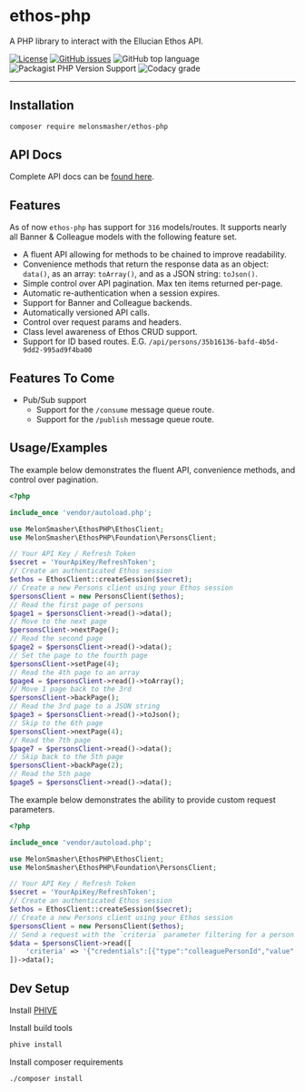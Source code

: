 # ethos-php

A PHP library to interact with the Ellucian Ethos API.

[![License](https://img.shields.io/badge/license-MIT-blue)](https://raw.githubusercontent.com/MelonSmasher/ethos-php/master/LICENSE)
[![GitHub issues](https://img.shields.io/github/issues/MelonSmasher/ethos-php)](https://github.com/MelonSmasher/ethos-php/issues)
![GitHub top language](https://img.shields.io/github/languages/top/MelonSmasher/ethos-php)
![Packagist PHP Version Support](https://img.shields.io/packagist/php-v/MelonSmasher/ethos-php)
![Codacy grade](https://img.shields.io/codacy/grade/921b4278b9af4971b4003c874a52abdf)

----

## Installation

```bash
composer require melonsmasher/ethos-php
```

## API Docs

Complete API docs can be [found here](https://melonsmasher.github.io/ethos-php/docs/).

## Features

As of now `ethos-php` has support for `316` models/routes. It supports nearly all Banner & Colleague models with the following feature set.

*  A fluent API allowing for methods to be chained to improve readability.
*  Convenience methods that return the response data as an object: `data()`, as an array: `toArray()`, and as a JSON string: `toJson()`. 
*  Simple control over API pagination. Max ten items returned per-page.
*  Automatic re-authentication when a session expires.
*  Support for Banner and Colleague backends.
*  Automatically versioned API calls.
*  Control over request params and headers.
*  Class level awareness of Ethos CRUD support.
*  Support for ID based routes. E.G. `/api/persons/35b16136-bafd-4b5d-9dd2-995ad9f4ba00`

## Features To Come

*  Pub/Sub support
    *  Support for the `/consume` message queue route.
    *  Support for the `/publish` message queue route.

## Usage/Examples

The example below demonstrates the fluent API, convenience methods, and control over pagination.

```php
<?php

include_once 'vendor/autoload.php';

use MelonSmasher\EthosPHP\EthosClient;
use MelonSmasher\EthosPHP\Foundation\PersonsClient;

// Your API Key / Refresh Token
$secret = 'YourApiKey/RefreshToken';
// Create an authenticated Ethos session
$ethos = EthosClient::createSession($secret);
// Create a new Persons client using your Ethos session
$personsClient = new PersonsClient($ethos);
// Read the first page of persons
$page1 = $personsClient->read()->data();
// Move to the next page
$personsClient->nextPage();
// Read the second page
$page2 = $personsClient->read()->data();
// Set the page to the fourth page
$personsClient->setPage(4);
// Read the 4th page to an array
$page4 = $personsClient->read()->toArray();
// Move 1 page back to the 3rd
$personsClient->backPage();
// Read the 3rd page to a JSON string
$page3 = $personsClient->read()->toJson();
// Skip to the 6th page
$personsClient->nextPage(4);
// Read the 7th page
$page7 = $personsClient->read()->data();
// Skip back to the 5th page
$personsClient->backPage(2);
// Read the 5th page
$page5 = $personsClient->read()->data();
```

The example below demonstrates the ability to provide custom request parameters.

```php
<?php

include_once 'vendor/autoload.php';

use MelonSmasher\EthosPHP\EthosClient;
use MelonSmasher\EthosPHP\Foundation\PersonsClient;

// Your API Key / Refresh Token
$secret = 'YourApiKey/RefreshToken';
// Create an authenticated Ethos session
$ethos = EthosClient::createSession($secret);
// Create a new Persons client using your Ethos session
$personsClient = new PersonsClient($ethos);
// Send a request with the `criteria` parameter filtering for a person with a colleaguePersonId of 9000001.
$data = $personsClient->read([
    'criteria' => '{"credentials":[{"type":"colleaguePersonId","value":"9000001"}]}'
])->data();      
```

## Dev Setup

Install [PHIVE](https://phar.io/)

Install build tools

```bash
phive install
```

Install composer requirements

```bash
./composer install
```
